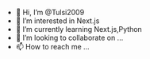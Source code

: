 - 👋 Hi, I’m @Tulsi2009
- 👀 I’m interested in Next.js
- 🌱 I’m currently learning Next.js,Python
- 💞️ I’m looking to collaborate on ...
- 📫 How to reach me ...


